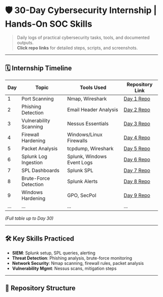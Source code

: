 # 🛡️ 30-Day Cybersecurity Internship | Hands-On SOC Skills

> Daily logs of practical cybersecurity tasks, tools, and documented outputs.  
> **Click repo links** for detailed steps, scripts, and screenshots.

---

## 🗓️ Internship Timeline

| Day  | Topic                  | Tools Used               | Repository Link |
|------|------------------------|--------------------------|-----------------|
| 1    | Port Scanning          | Nmap, Wireshark          | [Day 1 Repo](https://github.com/...) |
| 2    | Phishing Detection     | Email Header Analysis    | [Day 2 Repo](https://github.com/...) |
| 3    | Vulnerability Scanning | Nessus Essentials        | [Day 3 Repo](https://github.com/...) |
| 4    | Firewall Hardening     | Windows/Linux Firewalls  | [Day 4 Repo](https://github.com/...) |
| 5    | Packet Analysis        | tcpdump, Wireshark       | [Day 5 Repo](https://github.com/...) |
| 6    | Splunk Log Ingestion   | Splunk, Windows Event Logs | [Day 6 Repo](https://github.com/...) |
| 7    | SPL Dashboards         | Splunk SPL               | [Day 7 Repo](https://github.com/...) |
| 8    | Brute-Force Detection  | Splunk Alerts            | [Day 8 Repo](https://github.com/...) |
| 9    | Windows Hardening      | GPO, SecPol              | [Day 9 Repo](https://github.com/...) |
| ...  | ...                    | ...                      | ... |

*(Full table up to Day 30)*

---

## 🛠️ Key Skills Practiced
- **SIEM**: Splunk setup, SPL queries, alerting  
- **Threat Detection**: Phishing analysis, brute-force monitoring  
- **Network Security**: Nmap scanning, firewall rules, packet analysis  
- **Vulnerability Mgmt**: Nessus scans, mitigation steps  

---

## 📂 Repository Structure
